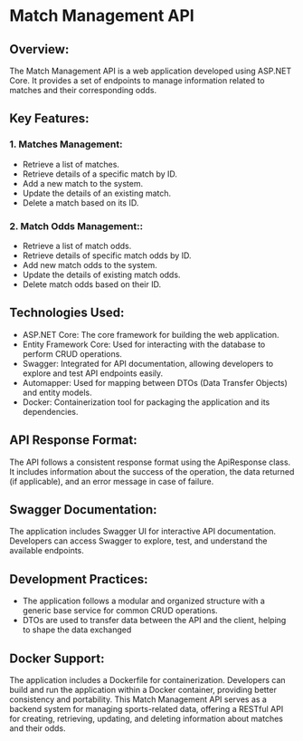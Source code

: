 # Match Management API

## Overview:
The Match Management API is a web application developed using ASP.NET Core. It provides a set of endpoints to manage information related to matches and their corresponding odds.

## Key Features:

### 1. Matches Management:
- Retrieve a list of matches.
- Retrieve details of a specific match by ID.
- Add a new match to the system.
- Update the details of an existing match.
- Delete a match based on its ID.

### 2. Match Odds Management::
- Retrieve a list of match odds.
- Retrieve details of specific match odds by ID.
- Add new match odds to the system.
- Update the details of existing match odds.
- Delete match odds based on their ID.

## Technologies Used:

- ASP.NET Core: The core framework for building the web application.
- Entity Framework Core: Used for interacting with the database to perform CRUD operations.
- Swagger: Integrated for API documentation, allowing developers to explore and test API endpoints easily.
- Automapper: Used for mapping between DTOs (Data Transfer Objects) and entity models.
- Docker: Containerization tool for packaging the application and its dependencies.

## API Response Format:
The API follows a consistent response format using the ApiResponse<T> class. It includes information about the success of the operation, the data returned (if applicable), and an error message in case of failure.

## Swagger Documentation:
The application includes Swagger UI for interactive API documentation. Developers can access Swagger to explore, test, and understand the available endpoints.

## Development Practices:
- The application follows a modular and organized structure with a generic base service for common CRUD operations.
- DTOs are used to transfer data between the API and the client, helping to shape the data exchanged

## Docker Support:
The application includes a Dockerfile for containerization. Developers can build and run the application within a Docker container, providing better consistency and portability.
This Match Management API serves as a backend system for managing sports-related data, offering a RESTful API for creating, retrieving, updating, and deleting information about matches and their odds.
   
